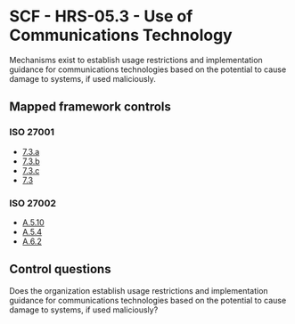 # SCF - HRS-05.3 - Use of Communications Technology
Mechanisms exist to establish usage restrictions and implementation guidance for communications technologies based on the potential to cause damage to systems, if used maliciously. 
## Mapped framework controls
### ISO 27001
- [7.3.a](../iso27001/7.md#73a)
- [7.3.b](../iso27001/7.md#73b)
- [7.3.c](../iso27001/7.md#73c)
- [7.3](../iso27001/7.md#73)
  
### ISO 27002
- [A.5.10](../iso27002/a-5.md#a510)
- [A.5.4](../iso27002/a-5.md#a54)
- [A.6.2](../iso27002/a-6.md#a62)
  
## Control questions
Does the organization establish usage restrictions and implementation guidance for communications technologies based on the potential to cause damage to systems, if used maliciously? 
  